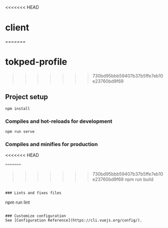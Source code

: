 <<<<<<< HEAD
# client
=======
# tokped-profile
>>>>>>> 730bd95bbb59407b37b5ffe7eb10e23760bd9f69

## Project setup
```
npm install
```

### Compiles and hot-reloads for development
```
npm run serve
```

### Compiles and minifies for production
<<<<<<< HEAD
```gi
=======
```
>>>>>>> 730bd95bbb59407b37b5ffe7eb10e23760bd9f69
npm run build
```

### Lints and fixes files
```
npm run lint
```

### Customize configuration
See [Configuration Reference](https://cli.vuejs.org/config/).
